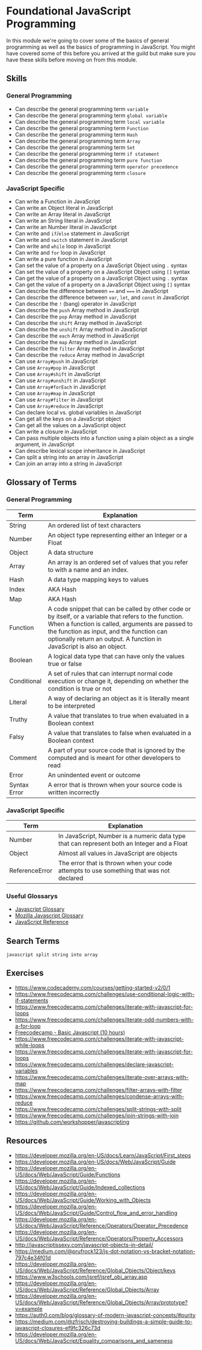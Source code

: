 # Foundational JavaScript Programming

In this module we're going to cover some of the basics of general programming
as well as the basics of programming in JavaScript. You might have covered some
of this before you arrived at the guild but make sure you have these skills
before moving on from this module.

## Skills

### General Programming

- Can describe the general programming term `variable`
- Can describe the general programming term `global variable`
- Can describe the general programming term `local variable`
- Can describe the general programming term `Function`
- Can describe the general programming term `Hash`
- Can describe the general programming term `Array`
- Can describe the general programming term `Set`
- Can describe the general programming term `if statement`
- Can describe the general programming term `pure function`
- Can describe the general programming term `operator precedence`
- Can describe the general programming term `closure`

### JavaScript Specific

- Can write a Function in JavaScript
- Can write an Object literal in JavaScript
- Can write an Array literal in JavaScript
- Can write an String literal in JavaScript
- Can write an Number literal in JavaScript
- Can write and `if`/`else` statement in JavaScript
- Can write and `switch` statement in JavaScript
- Can write and `while` loop in JavaScript
- Can write and `for` loop in JavaScript
- Can write a pure function in JavaScript
- Can set the value of a property on a JavaScript Object using `.` syntax
- Can set the value of a property on a JavaScript Object using `[]` syntax
- Can get the value of a property on a JavaScript Object using `.` syntax
- Can get the value of a property on a JavaScript Object using `[]` syntax
- Can describe the difference between `==` and `===` in JavaScript
- Can describe the difference between `var`, `let`, and `const` in JavaScript
- Can describe the `!` (bang) operator in JavaScript
- Can describe the `push` Array method in JavaScript
- Can describe the `pop` Array method in JavaScript
- Can describe the `shift` Array method in JavaScript
- Can describe the `unshift` Array method in JavaScript
- Can describe the `each` Array method in JavaScript
- Can describe the `map` Array method in JavaScript
- Can describe the `filter` Array method in JavaScript
- Can describe the `reduce` Array method in JavaScript
- Can use `Array#push` in JavaScript
- Can use `Array#pop` in JavaScript
- Can use `Array#shift` in JavaScript
- Can use `Array#unshift` in JavaScript
- Can use `Array#forEach` in JavaScript
- Can use `Array#map` in JavaScript
- Can use `Array#filter` in JavaScript
- Can use `Array#reduce` in JavaScript
- Can declare local vs. global variables in JavaScript
- Can get all the keys on a JavaScript object
- Can get all the values on a JavaScript object
- Can write a closure in JavaScript
- Can pass multiple objects into a function using a plain object as a single argument, in JavaScript
- Can describe lexical scope inheritance in JavaScript
- Can split a string into an array in JavaScript
- Can join an array into a string in JavaScript


## Glossary of Terms

### General Programming

| Term         | Explanation |
| ------------ | ----------- |
| String       | An ordered list of text characters |
| Number       | An object type representing either an Integer or a Float |
| Object       | A data structure |
| Array        | An array is an ordered set of values that you refer to with a name and an index. |
| Hash         | A data type mapping keys to values |
| Index        | AKA Hash |
| Map          | AKA Hash |
| Function     | A code snippet that can be called by other code or by itself, or a variable that refers to the function. When a function is called, arguments are passed to the function as input, and the function can optionally return an output. A function in JavaScript is also an object. |
| Boolean      | A logical data type that can have only the values true or false |
| Conditional  | A set of rules that can interrupt normal code execution or change it, depending on whether the condition is true or not |
| Literal      | A way of declaring an object as it is literally meant to be interpreted |
| Truthy       | A value that translates to true when evaluated in a Boolean context |
| Falsy        | A value that translates to false when evaluated in a Boolean context |
| Comment      | A part of your source code that is ignored by the computed and is meant for other developers to read |
| Error        | An unindented event or outcome |
| Syntax Error | A error that is thrown when your source code is written incorrectly |

### JavaScript Specific

| Term           | Explanation |
| -------------- | ----------- |
| Number         | In JavaScript, Number is a numeric data type that can represent both an Integer and a Float |
| Object         | Almost all values in JavaScript are objects |
| ReferenceError | The error that is thrown when your code attempts to use something that was not declared |

### Useful Glossarys

- [Javascript Glossary](https://www.codecademy.com/articles/glossary-javascript)
- [Mozilla Javascript Glossary](https://developer.mozilla.org/en-US/docs/Glossary)
- [JavaScript Reference](https://developer.mozilla.org/en-US/docs/Web/JavaScript/Reference)

## Search Terms

```
javascript split string into array
```

## Exercises

- https://www.codecademy.com/courses/getting-started-v2/0/1
- https://www.freecodecamp.com/challenges/use-conditional-logic-with-if-statements
- https://www.freecodecamp.com/challenges/iterate-with-javascript-for-loops
- https://www.freecodecamp.com/challenges/iterate-odd-numbers-with-a-for-loop
- [Freecodecamp - Basic Javascript (10 hours)](https://www.freecodecamp.com/map)
- https://www.freecodecamp.com/challenges/iterate-with-javascript-while-loops
- https://www.freecodecamp.com/challenges/iterate-with-javascript-for-loops
- https://www.freecodecamp.com/challenges/declare-javascript-variables
- https://www.freecodecamp.com/challenges/iterate-over-arrays-with-map
- https://www.freecodecamp.com/challenges/filter-arrays-with-filter
- https://www.freecodecamp.com/challenges/condense-arrays-with-reduce
- https://www.freecodecamp.com/challenges/split-strings-with-split
- https://www.freecodecamp.com/challenges/join-strings-with-join
- https://github.com/workshopper/javascripting



## Resources

- https://developer.mozilla.org/en-US/docs/Learn/JavaScript/First_steps
- https://developer.mozilla.org/en-US/docs/Web/JavaScript/Guide
- https://developer.mozilla.org/en-US/docs/Web/JavaScript/Guide/Functions
- https://developer.mozilla.org/en-US/docs/Web/JavaScript/Guide/Indexed_collections
- https://developer.mozilla.org/en-US/docs/Web/JavaScript/Guide/Working_with_Objects
- https://developer.mozilla.org/en-US/docs/Web/JavaScript/Guide/Control_flow_and_error_handling
- https://developer.mozilla.org/en-US/docs/Web/JavaScript/Reference/Operators/Operator_Precedence
- https://developer.mozilla.org/en-US/docs/Web/JavaScript/Reference/Operators/Property_Accessors
- http://javascriptissexy.com/javascript-objects-in-detail/
- https://medium.com/@prufrock123/js-dot-notation-vs-bracket-notation-797c4e34f01d
- https://developer.mozilla.org/en-US/docs/Web/JavaScript/Reference/Global_Objects/Object/keys
- https://www.w3schools.com/jsref/jsref_obj_array.asp
- https://developer.mozilla.org/en-US/docs/Web/JavaScript/Reference/Global_Objects/Array
- https://developer.mozilla.org/en-US/docs/Web/JavaScript/Reference/Global_Objects/Array/prototype?v=example
- https://auth0.com/blog/glossary-of-modern-javascript-concepts/#purity
- https://medium.com/@zfrisch/destroying-buildings-a-simple-guide-to-javascript-closures-ef9fc326c73d
- https://developer.mozilla.org/en-US/docs/Web/JavaScript/Equality_comparisons_and_sameness
